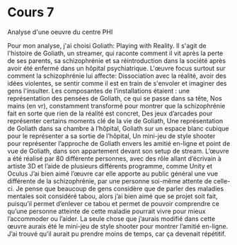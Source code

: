 # Cours 7

Analyse d'une oeuvre du centre PHI

Pour mon analyse, j'ai choisi Goliath: Playing with Reality. Il s'agit de l'histoire de Goliath, un streamer, qui raconte comment il vit après la perte de ses parents, sa schizophrénie et sa réintroduction dans la société après avoir été enfermé dans un hôpital psychiatrique. L'œuvre focus surtout sur comment la schizophrénie lui affecte: Dissociation avec la réalité, avoir des idées violentes, se sentir comme il est en train de s'envoler et imaginer des gens l'insulter. Les composantes de l’installations étaient : une représentation des pensées de Goliath, ce qui se passe dans sa tête, Nos mains (en vr), constamment transformé pour montrer que la schizophrénie fait en sorte que rien de la réalité est concret, Des jeux d’arcades pour représenter certains moments clé de la vie de Goliath, Une représentation de Goliath dans sa chambre à l’hôpital, Goliath sur un espace blanc cubique pour le représenter a sa sortie de l’hôpital, Un mini-jeu de style shooter pour représenter l’approche de Goliath envers les amitié en-ligne et point de vue de Goliath, dans son appartement devant son setup de stream. L’œuvre a été réalisé par 80 différente personnes, avec des rôle allant d’écrivain à artiste 3D et l’aide de plusieurs différents programme, comme Unity et Oculus
J’ai bien aimé l’œuvre car elle apporte au public général une vue différente de la schizophrénie, par une personne soi-même attente de celle-ci. Je pense que beaucoup de gens considère que de parler des maladies mentales soit considéré tabou, alors j’ai bien aimé que se projet soit fait, puisqu’il permet d’enlever ce tabou et permet de pouvoir comprendre ce qu’une personne atteinte de cette maladie pourrait vivre pour mieux l’accommoder ou l’aider.
La seule chose que j’aurais modifié dans cette œuvre aurais été le mini-jeu de style shooter pour montrer l’amitié en-ligne. J’ai trouvé qu’il aurait pu prendre moins de temps, car ça devenait répétitif.
